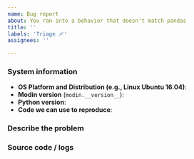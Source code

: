 ```yaml
---
name: Bug report
about: You ran into a behavior that doesn't match pandas
title: ''
labels: 'Triage 🩹'
assignees: ''

---
```


### System information
- **OS Platform and Distribution (e.g., Linux Ubuntu 16.04)**:
- **Modin version** (`modin.__version__`):
- **Python version**:
- **Code we can use to reproduce**:

<!--
You can obtain the Modin version with

python -c "import modin; print(modin.__version__)"
-->

### Describe the problem
<!-- Describe the problem clearly here. -->

### Source code / logs
<!-- Include any logs or source code that would be helpful to diagnose the problem. If including tracebacks, please include the full traceback. Large logs and files should be attached. Try to provide a reproducible test case that is the bare minimum necessary to generate the problem. -->
